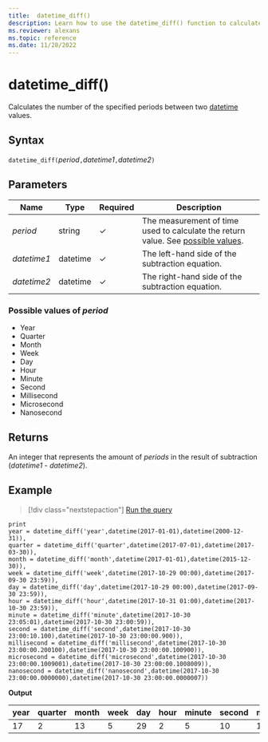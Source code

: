 ```yaml
---
title:  datetime_diff()
description: Learn how to use the datetime_diff() function to calculate the period between two datetime values. 
ms.reviewer: alexans
ms.topic: reference
ms.date: 11/28/2022
---
```

# datetime_diff()

Calculates the number of the specified periods between two [datetime](./scalar-data-types/datetime.md) values.

## Syntax

`datetime_diff(`*period*`,`*datetime1*`,`*datetime2*`)`

## Parameters

| Name | Type | Required | Description |
|--|--|--|--|
| *period* | string | &check; | The measurement of time used to calculate the return value. See [possible values](#possible-values-of-period).|
| *datetime1* | datetime | &check; | The left-hand side of the subtraction equation.|
| *datetime2* | datetime | &check; | The right-hand side of the subtraction equation. |

### Possible values of *period*

* Year
* Quarter
* Month
* Week
* Day
* Hour
* Minute
* Second
* Millisecond
* Microsecond
* Nanosecond

## Returns

An integer that represents the amount of *periods* in the result of subtraction (*datetime1* - *datetime2*).

## Example

> [!div class="nextstepaction"]
> <a href="https://dataexplorer.azure.com/clusters/help/databases/Samples?query=H4sIAAAAAAAAA52S3YrDIBCF7/sU3rVCDTORkCawz7JIY6lsY7pZw9K3X3+6bagmQsWrc8bvDONcR6XN5ibFSD5IJ4w0qpefnTqddlunbvf/4q4ErBmgvXQuAjAsGUdK95vvSYxGJlB3I6LVrzQncsbB0fpBm3PM8nK+L6x8X570K+VXDHLqKweBlQ0BaAGivhpLIyVvq8YxO3GLkVZ8n3gepsTonJpgciSACaazZsxe6cnIxBC9nuL6x1C18cc8XbjTf+Rx0F1MD/oyHVqEAlea9+MqGgh7oC4XtRQ1M9fyLM2uaj7SVjxSj+OwnPowM6kBuDrLUHWwhS5XC70Y+/QyqRBOJjUU1ZT+AYwetRIGBAAA" target="_blank">Run the query</a>

```kusto
print
year = datetime_diff('year',datetime(2017-01-01),datetime(2000-12-31)),
quarter = datetime_diff('quarter',datetime(2017-07-01),datetime(2017-03-30)),
month = datetime_diff('month',datetime(2017-01-01),datetime(2015-12-30)),
week = datetime_diff('week',datetime(2017-10-29 00:00),datetime(2017-09-30 23:59)),
day = datetime_diff('day',datetime(2017-10-29 00:00),datetime(2017-09-30 23:59)),
hour = datetime_diff('hour',datetime(2017-10-31 01:00),datetime(2017-10-30 23:59)),
minute = datetime_diff('minute',datetime(2017-10-30 23:05:01),datetime(2017-10-30 23:00:59)),
second = datetime_diff('second',datetime(2017-10-30 23:00:10.100),datetime(2017-10-30 23:00:00.900)),
millisecond = datetime_diff('millisecond',datetime(2017-10-30 23:00:00.200100),datetime(2017-10-30 23:00:00.100900)),
microsecond = datetime_diff('microsecond',datetime(2017-10-30 23:00:00.1009001),datetime(2017-10-30 23:00:00.1008009)),
nanosecond = datetime_diff('nanosecond',datetime(2017-10-30 23:00:00.0000000),datetime(2017-10-30 23:00:00.0000007))
```

**Output**

|year|quarter|month|week|day|hour|minute|second|millisecond|microsecond|nanosecond|
|---|---|---|---|---|---|---|---|---|---|---|
|17|2|13|5|29|2|5|10|100|100|-700|
